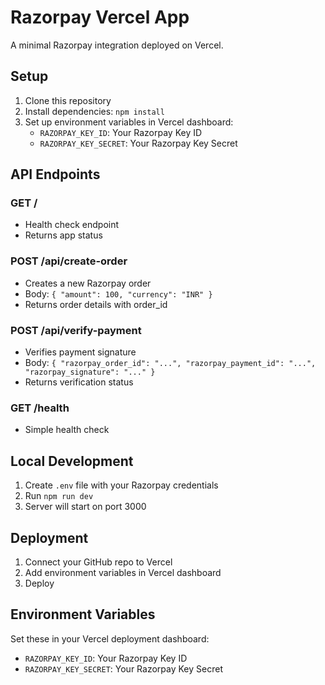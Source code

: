 # Razorpay Vercel App

A minimal Razorpay integration deployed on Vercel.

## Setup

1. Clone this repository
2. Install dependencies: `npm install`
3. Set up environment variables in Vercel dashboard:
   - `RAZORPAY_KEY_ID`: Your Razorpay Key ID
   - `RAZORPAY_KEY_SECRET`: Your Razorpay Key Secret

## API Endpoints

### GET /
- Health check endpoint
- Returns app status

### POST /api/create-order
- Creates a new Razorpay order
- Body: `{ "amount": 100, "currency": "INR" }`
- Returns order details with order_id

### POST /api/verify-payment
- Verifies payment signature
- Body: `{ "razorpay_order_id": "...", "razorpay_payment_id": "...", "razorpay_signature": "..." }`
- Returns verification status

### GET /health
- Simple health check

## Local Development

1. Create `.env` file with your Razorpay credentials
2. Run `npm run dev`
3. Server will start on port 3000

## Deployment

1. Connect your GitHub repo to Vercel
2. Add environment variables in Vercel dashboard
3. Deploy

## Environment Variables

Set these in your Vercel deployment dashboard:

- `RAZORPAY_KEY_ID`: Your Razorpay Key ID
- `RAZORPAY_KEY_SECRET`: Your Razorpay Key Secret
